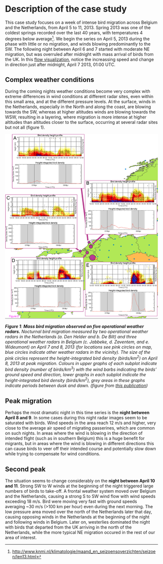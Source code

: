 # Description of the case study

This case study focuses on a week of intense bird migration across Belgium and the Netherlands, from April 5 to 11, 2013. Spring 2013 was one of the coldest springs recorded over the last 40 years, with temperatures 4 degrees below average[^1].
We begin the series on April 5, 2013 during the phase with little or no migration, and winds blowing predominantly to the SW. The following night between April 6 and 7 started with moderate NE migration, but was overruled after midnight with mass arrival of birds from the UK. In this [flow visualization](http://enram.github.io/bird-migration-flow-visualization/viz/), notice the increassing speed and change in direction just after midnight, April 7 2013, 01:00 UTC.

## Complex weather conditions

During the coming nights weather conditions become very complex with extreme differences in wind conditions at different radar sites, even within this small area, and at the different pressure levels. At the surface, winds in the Netherlands, especially in the North and along the coast, are blowing towards the SW, whereas at higher altitudes winds are blowing towards the WSW, resulting in a layering, where migration is more intense at higher altitudes than altitudes closer to the surface, occurring at several radar sites but not all (figure 1).

[^1]: http://www.knmi.nl/klimatologie/maand_en_seizoensoverzichten/seizoen/len13.html

![figure-1](../images/figure-1.png)

_**Figure 1**: **Mass bird migration observed on five operational weather radars.** Nocturnal bird migration measured by two operational weather radars in the Netherlands (a. Den Helder and b. De Bilt) and three operational weather radars in Belgium (c. Jabbeke, d. Zaventem, and e. Wideumont) on April 7 and 8, 2013 (for locations see pink circles on map, blue circles indicate other weather radars in the vicinity). The size of the pink circles represent the height-integrated bird density (birds/km<sup>2</sup>) on April 8, 2013 at peak migration. Colours in upper graphs of each subplot indicate bird density (number of birds/km<sup>3</sup>) with the wind barbs indicating the birds’ ground speed and direction, lower graphs in each subplot indicate the height-integrated bird density (birds/km<sup>2</sup>), grey areas in these graphs indicate periods between dusk and dawn. (figure from [this publication](http://doi.org/10.1186/2051-3933-2-9))_

## Peak migration

Perhaps the most dramatic night in this time series is the **night between April 8 and 9**. In some cases during this night radar images seem to be saturated with birds. Wind speeds in the area reach 12 m/s and higher, very close to the average air speed of migrating passerines, which are common on such nights. In areas where the wind is blowing in the direction of intended flight (such as in southern Belgium) this is a huge benefit for migrants, but in areas where the wind is blowing in different directions this can cause birds to veer off their intended course and potentially slow down while trying to compensate for wind conditions.

## Second peak

The situation seems to change considerably on the **night between April 10 and 11**. Strong SW to W winds at the beginning of the night triggered large numbers of birds to take-off. A frontal weather system moved over Belgium and the Netherlands, causing a strong S to SW wind flow with wind speeds exceeding 18 m/s. Bird were moving very fast with ground speeds averaging ~30 m/s (>100 km per hour) even during the next morning. The low pressure area moved over the north of the Netherlands later that day, causing opposing winds in the Netherlands at the beginning of the night and following winds in Belgium. Later on, westerlies dominated the night with birds that departed from the UK arriving in the north of the Netherlands, while the more typical NE migration occured in the rest of our area of interest.
